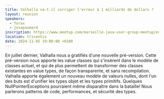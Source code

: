 ```yaml
---
title: Valhalla va-t-il corriger l'erreur à 1 milliards de dollars ?
layout: reunion
speakers:
  - forax
  - josepaumard
inscription: https://www.meetup.com/marseille-java-user-group-meetup/events/304057922/
location: tricentis
date: 2024-11-05 19:00:00 +0100
---
```


En juillet dernier, Valhalla nous a gratifiés d'une nouvelle pré-version.
Cette pré-version nous apporte les value classes qui s'insèrent dans le modèle de classes actuel, et qui de plus permettent de transformer des classes existantes en value types, de façon transparente, et sans recompilation.
Valhalla apporte également un nouveau modèle de valeurs nulles, dont l'un des buts est d'unifier les types objet et les types primitifs. Quelques NullPointerExceptions pourraient même disparaître dans la bataille!
Nous parlerons patterns de code, performances, et sécurité des types.